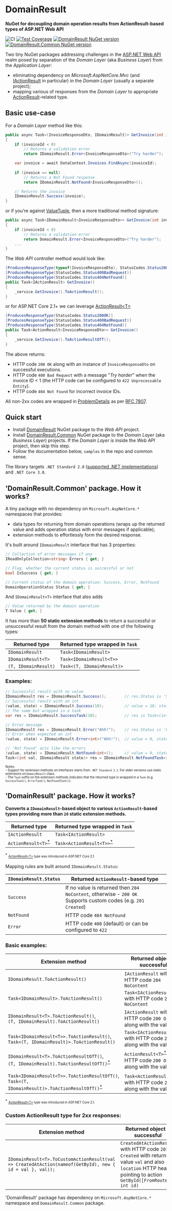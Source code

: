 # DomainResult
**NuGet for decoupling domain operation results from ActionResult-based types of ASP.NET Web API**

![CI](https://github.com/AKlaus/DomainResult/workflows/CI/badge.svg)
[![Test Coverage](https://coveralls.io/repos/github/AKlaus/DomainResult/badge.svg?branch=master)](https://coveralls.io/github/AKlaus/DomainResult?branch=master)
[![DomainResult NuGet version](https://img.shields.io/nuget/v/DomainResult.svg?style=flat&label=nuget%3A%20DomainResult)](https://www.nuget.org/packages/DomainResult)
[![DomainResult.Common NuGet version](https://img.shields.io/nuget/v/DomainResult.Common.svg?style=flat&label=nuget%3A%20DomainResult.Common)](https://www.nuget.org/packages/DomainResult.Common)
<br/>

Two tiny NuGet packages addressing challenges in the [ASP.NET Web API](https://dotnet.microsoft.com/apps/aspnet/apis) realm posed by separation of the _Domain Layer_ (aka _Business Layer_) from the _Application Layer_:
- eliminating dependency on _Microsoft.AspNetCore.Mvc_ (and [IActionResult](https://docs.microsoft.com/en-us/dotnet/api/microsoft.aspnetcore.mvc.iactionresult) in particular) in the _Domain Layer_ (usually a separate project);
- mapping various of responses from the _Domain Layer_ to appropriate [ActionResult](https://docs.microsoft.com/en-us/aspnet/core/web-api/action-return-types)-related type.

## Basic use-case

For a _Domain Layer_ method like this:

```cs
public async Task<(InvoiceResponseDto, IDomainResult)> GetInvoice(int invoiceId)
{
    if (invoiceId < 0)
        // Returns a validation error
        return IDomainResult.Error<InvoiceResponseDto>("Try harder");

    var invoice = await DataContext.Invoices.FindAsync(invoiceId);
    
    if (invoice == null)
        // Returns a Not Found response
        return IDomainResult.NotFound<InvoiceResponseDto>();

    // Returns the invoice
    IDomainResult.Success(invoice);
}
```

or if you're against [ValueTuple](https://docs.microsoft.com/en-us/dotnet/api/system.valuetuple), then a more traditional method signature:

```cs
public async Task<IDomainResult<InvoiceResponseDto>> GetInvoice(int invoiceId)
{
    if (invoiceId < 0)
        // Returns a validation error
        return DomainResult.Error<InvoiceResponseDto>("Try harder");
    ...
}
```

The _Web API_ controller method would look like:

```cs
[ProducesResponseType(typeof(InvoiceResponseDto), StatusCodes.Status200OK)]
[ProducesResponseType(StatusCodes.Status400BadRequest)]
[ProducesResponseType(StatusCodes.Status404NotFound)]
public Task<IActionResult> GetInvoice()
{
    _service.GetInvoice().ToActionResult();
}
```
or for ASP.NET Core 2.1+ we can leverage [ActionResult&lt;T&gt;](https://docs.microsoft.com/en-us/aspnet/core/web-api/action-return-types#actionresultt-type)

```cs
[ProducesResponseType(StatusCodes.Status200OK)]
[ProducesResponseType(StatusCodes.Status400BadRequest)]
[ProducesResponseType(StatusCodes.Status404NotFound)]
public Task<ActionResult<InvoiceResponseDto>> GetInvoice()
{
    _service.GetInvoice().ToActionResultOfT();
}
```

The above returns:
- HTTP code `200 OK` along with an instance of `InvoiceResponseDto` on successful executions.
- HTTP code `400 Bad Request` with a message "_Try harder_" when the invoice ID < 1 (the HTTP code can be configured to `422 Unprocessable Entity`).
- HTTP code `404 Not Found` for incorrect invoice IDs.

All non-2xx codes are wrapped in [ProblemDetails](https://docs.microsoft.com/en-us/dotnet/api/microsoft.aspnetcore.mvc.problemdetails) as per [RFC 7807](https://tools.ietf.org/html/rfc7807).

## Quick start

- Install [DomainResult](https://www.nuget.org/packages/DomainResult) NuGet package to the _Web API_ project.
- Install [DomainResult.Common](https://www.nuget.org/packages/DomainResult.Common) NuGet package to the _Domain Layer_ (aka _Business Layer_) projects. If the _Domain Layer_ is inside the _Web API_ project, then skip this step.
- Follow the documentation below, `samples` in the repo and common sense.

The library targets `.NET Standard 2.0` ([supported .NET implementations](https://dotnet.microsoft.com/platform/dotnet-standard#versions)) and `.NET Core 3.0`.

## 'DomainResult.Common' package. How it works?

A tiny package with no dependency on `Microsoft.AspNetCore.*` namespaces that provides:
- data types for returning from domain operations (wraps up the returned value and adds operation status with error messages if applicable);
- extension methods to effortlessly form the desired response.

It's built around `IDomainResult` interface that has 3 properties:
```cs
// Collection of error messages if any
IReadOnlyCollection<string> Errors { get; }

// Flag, whether the current status is successful or not
bool IsSuccess { get; }

// Current status of the domain operation: Success, Error, NotFound
DomainOperationStatus Status { get; }
```

And `IDomainResult<T>` interface that also adds
```cs
// Value returned by the domain operation
T Value { get; }
```

It has more than **50 static extension methods** to return a successful or unsuccessful result from the domain method with one of the following types:

| Returned type        | Returned type wrapped in `Task` |
| -------------------- | ------------------------------- |
| `IDomainResult`      | `Task<IDomainResult>`           |
| `IDomainResult<T>`   | `Task<IDomainResult<T>>`        |
| `(T, IDomainResult)` | `Task<(T, IDomainResult)>`      |

### Examples:
```cs
// Successful result with no value
IDomainResult res = IDomainResult.Success();        // res.Status is 'Success'
// Successful result with an int
(value, state) = IDomainResult.Success(10);         // value = 10; state.Status is 'Success'
// The same but wrapped in a task
var res = IDomainResult.SuccessTask(10);            // res is Task<(int, IDomainResult)>

// Error message
IDomainResult res = IDomainResult.Error("Ahh!");    // res.Status is 'Error' and res.Errors = new []{ "Ahh!" }
// Error when expected an int
(value, state) = IDomainResult.Error<int>("Ahh!");  // value = 0, state.Status is 'Error' and state.Errors = new []{ "Ahh!" }

// 'Not Found' acts like the errors
(value, state) = IDomainResult.NotFound<int>();     // value = 0, state.Status is 'NotFound'
Task<(int val, IDomainResult state)> res = IDomainResult.NotFoundTask<int>();  // value = 0, state.Status is 'NotFound'
```
<sub><sup>Notes:</sup></sub><br>
<sub><sup>- Support for extension methods on interfaces starts from `.NET Standard 2.1`. For older versions use static extensions on `DomainResult` class.</sup></sub><br>
<sub><sup>- The `Task` suffix on the extension methods indicates that the returned type is wrapped in a `Task` (e.g. `SuccessTask()`, `ErrorTask()`, `NotFoundTask()`).</sup></sub>

## 'DomainResult' package. How it works?

**Converts a `IDomainResult`-based object to various `ActionResult`-based types providing more than `20` static extension methods.**

| Returned type                                 | Returned type wrapped in `Task`                     |
| --------------------------------------------- | --------------------------------------------------- |
| `IActionResult`                               | `Task<IActionResult>`                               |
| `ActionResult<T>`<sup>[*](#myfootnote1)</sup> | `Task<ActionResult<T>>`<sup>[*](#myfootnote1)</sup> |

<sup><a name="myfootnote1">*</a></sup> <sub><sup>[ActionResult&lt;T&gt;](https://docs.microsoft.com/en-us/aspnet/core/web-api/action-return-types#actionresultt-type) type was introduced in ASP.NET Core 2.1.</sup></sub>

Mapping rules are built around `IDomainResult.Status`:

| `IDomainResult.Status` | Returned `ActionResult`-based type                                                                               |
| ---------------------- | ---------------------------------------------------------------------------------------------------------------- |
| `Success`              | If no value is returned then `204 NoContent`, otherwise - `200 OK`<br>Supports custom codes (e.g. `201 Created`) |
| `NotFound`             | HTTP code `404 NotFound`                                                                                         |
| `Error`                | HTTP code `400` (default) or can be configured to `422`                                                          |

### Basic examples:
| Extension method                                                                                                            | Returned object if successful                                                                    |
| --------------------------------------------------------------------------------------------------------------------------- | ------------------------------------------------------------------------------------------------ |
| `IDomainResult.ToActionResult()`                                                                                            | `IActionResult` with HTTP code `204 NoContent`                                                   |
| `Task<IDomainResult>.ToActionResult()`                                                                                      | `Task<IActionResult>` with HTTP code `204 NoContent`                                             |
| `IDomainResult<T>.ToActionResult()`,<br>`(T, IDomainResult).ToActionResult()`                                               | `IActionResult` with HTTP code `200 Ok` along with the value                                     |
| `Task<IDomainResult<T>>.ToActionResult()`,<br>`Task<(T, IDomainResult)>.ToActionResult()`                                   | `Task<IActionResult>` with HTTP code `200 Ok` along with the value                               |
| `IDomainResult<T>.ToActionResultOfT()`,<br>`(T, IDomainResult).ToActionResultOfT()`<sup>[*](#myfootnote2)</sup>             | `ActionResult<T>`<sup>[*](#myfootnote2)</sup> with HTTP code `200 Ok` along with the value       |
| `Task<IDomainResult<T>>.ToActionResultOfT()`,<br>`Task<(T, IDomainResult)>.ToActionResultOfT()`<sup>[*](#myfootnote2)</sup> | `Task<ActionResult<T>>`<sup>[*](#myfootnote2)</sup> with HTTP code `200 Ok` along with the value |

<sup><a name="myfootnote1">*</a></sup> <sub><sup>[ActionResult&lt;T&gt;](https://docs.microsoft.com/en-us/aspnet/core/web-api/action-return-types#actionresultt-type) type was introduced in ASP.NET Core 2.1.</sup></sub>

### Custom ActionResult type for 2xx responses:
| Extension method                                                                                         | Returned object if successful                                                                                                                                   |
| -------------------------------------------------------------------------------------------------------- | --------------------------------------------------------------------------------------------------------------------------------------------------------------- |
| `IDomainResult<T>.ToCustomActionResult(val => CreatedAtAction(nameof(GetById), new { id = val }, val));` | `CreatedAtActionResult` with HTTP code `201 Created` with returned value `val` and also `location` HTTP header pointing to action `GetById([FromRoute] int id)` |

'DomainResult' package has dependency on `Microsoft.AspNetCore.*` namespace and `DomainResult.Common` package.

